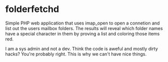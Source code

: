 # folderfetchd

Simple PHP web application that uses imap_open to open a connetion and list out the users mailbox folders. The results will reveal which folder names have a special character in them by proving a list and coloring those items red. 

I am a sys admin and not a dev. Think the code is aweful and mostly dirty hacks? You're probably right. This is why we can't have nice things. 
